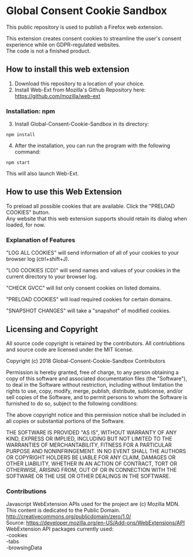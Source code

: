  # Global Consent Cookie Sandbox

 This public repository is used to publish a Firefox web extension.
 
 This extension creates consent cookies to streamline the user's consent experience while on GDPR-regulated websites.<br />
 The code is not a finished product.
 
 ## How to install this web extension
 
 1. Download this repository to a location of your choice.
 2. Install Web-Ext from Mozilla's Github Repository here: https://github.com/mozilla/web-ext
 
 ### Installation: npm
 
 3. Install Global-Consent-Cookie-Sandbox in its directory:
 ```
 npm install
 ```
 4. After the installation, you can run the program with the following command:
 ```
 npm start
 ```
 This will also launch Web-Ext.
 
 ## How to use this Web Extension
 
 To preload all possible cookies that are available. Click the "PRELOAD COOKIES" button.<br /> 
 Any website that this web extension supports should retain its dialog when loaded, for now.
 
 ### Explanation of Features
 
 "LOG ALL COOKIES" will send information of all of your cookies to your browser log (ctrl+shift+J).
 
 "LOG COOKIES (CD)" will send names and values of your cookies in the current directory to your browser log.
 
 "CHECK GVCC" will list only consent cookies on listed domains.
 
 "PRELOAD COOKIES" will load required cookies for certain domains.
 
 "SNAPSHOT CHANGES" will take a "snapshot" of modified cookies.
 
 ## Licensing and Copyright
 
 All source code copyright is retained by the contributors. All contriubtions and source code are licensed under the MIT license. 
 
 Copyright (c) 2018 Global-Consent-Cookie-Sandbox Contributors

 Permission is hereby granted, free of charge, to any person obtaining a copy of this software and associated documentation files (the "Software"), to deal in the Software without restriction, including without limitation the rights to use, copy, modify, merge, publish, distribute, sublicense, and/or sell copies of the Software, and to permit persons to whom the Software is furnished to do so, subject to the following conditions:

 The above copyright notice and this permission notice shall be included in all copies or substantial portions of the Software.

 THE SOFTWARE IS PROVIDED "AS IS", WITHOUT WARRANTY OF ANY KIND, EXPRESS OR IMPLIED, INCLUDING BUT NOT LIMITED TO THE WARRANTIES OF MERCHANTABILITY, FITNESS FOR A PARTICULAR PURPOSE AND NONINFRINGEMENT. IN NO EVENT SHALL THE AUTHORS OR COPYRIGHT HOLDERS BE LIABLE FOR ANY CLAIM, DAMAGES OR OTHER LIABILITY, WHETHER IN AN ACTION OF CONTRACT, TORT OR OTHERWISE, ARISING FROM, OUT OF OR IN CONNECTION WITH THE SOFTWARE OR THE USE OR OTHER DEALINGS IN THE SOFTWARE.
 
 ### Contributions
  
  Javascript WebExtension APIs used for the project are (c) Mozilla MDN.<br />
  This content is dedicated to the Public Domain.  http://creativecommons.org/publicdomain/zero/1.0/<br />
  Source: https://developer.mozilla.org/en-US/Add-ons/WebExtensions/API<br /> 
  WebExtension API packages currently used:<br />
   -cookies<br />
   -tabs<br />
   -browsingData
